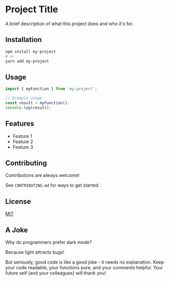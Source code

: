 # Project Title

A brief description of what this project does and who it's for.

## Installation

```bash
npm install my-project
# or
yarn add my-project
```

## Usage

```javascript
import { myFunction } from 'my-project';

// Example usage
const result = myFunction();
console.log(result);
```

## Features

- Feature 1
- Feature 2
- Feature 3

## Contributing

Contributions are always welcome!

See `CONTRIBUTING.md` for ways to get started.

## License

[MIT](https://choosealicense.com/licenses/mit/)

## A Joke

Why do programmers prefer dark mode?

Because light attracts bugs!

But seriously, good code is like a good joke - it needs no explanation. Keep your code readable, your functions pure, and your comments helpful. Your future self (and your colleagues) will thank you!
